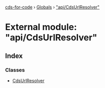 [cds-for-code](../README.md) › [Globals](../globals.md) › ["api/CdsUrlResolver"](_api_cdsurlresolver_.md)

# External module: "api/CdsUrlResolver"

## Index

### Classes

* [CdsUrlResolver](../classes/_api_cdsurlresolver_.cdsurlresolver.md)
